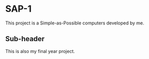 # SAP-1

This project is a Simple-as-Possible computers developed by me.

## Sub-header

This is also my final year project.